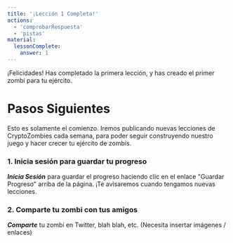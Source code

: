 ```yaml
---
title: '¡Lección 1 Completa!'
actions:
  - 'comprobarRespuesta'
  - 'pistas'
material:
  lessonComplete:
    answer: 1
---
```

¡Felicidades! Has completado la primera lección, y has creado el primer zombi para tu ejército.

# Pasos Siguientes

Esto es solamente el comienzo. Iremos publicando nuevas lecciones de CryptoZombies cada semana, para poder seguir construyendo nuestro juego y hacer crecer tu ejército de zombis.

### 1. Inicia sesión para guardar tu progreso

***Inicia Sesión*** para guardar el progreso haciendo clic en el enlace "Guardar Progreso" arriba de la página. ¡Te avisaremos cuando tengamos nuevas lecciones.

### 2. Comparte tu zombi con tus amigos

***Comparte*** tu zombi en Twitter, blah blah, etc. (Necesita insertar imágenes / enlaces)